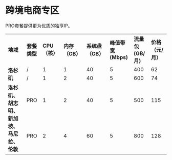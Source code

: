 # 跨境电商专区
PRO套餐提供更为优质的独享IP。
  <table>
  	<tr>
  		<td  rowspan = "1"> <b>地域<b> </td>
  		<td  rowspan = "1"> <b>套餐类型<b> </td>
      <td  rowspan = "1"> <b>CPU（核）<b> </td>
      <td  rowspan = "1"> <b>内存（GB）<b> </td>
      <td  rowspan = "1"> <b>系统盘（GB）<b> </td>
      <td  rowspan = "1"> <b>峰值带宽(Mbps)<b> </td>
      <td  rowspan = "1"> <b>流量包(GB/月)<b> </td>
      <td  rowspan = "1"> <b>价格（元/月）<b> </td>
  	</tr>
  	<tr>
  		<td  rowspan = "2"> <b>洛杉矶<b> </td>
  		<td> /</td>
  		<td> 1</td>
  		<td> 1</td>
  		<td> 40</td>
  		<td> 5</td>
  		<td> 400</td>
  		<td> 62</td>
  	</tr>
  	<tr>
  		<td> /</td>
  		<td> 1</td>
  		<td> 2</td>
  		<td> 40</td>
  		<td> 5</td>
  		<td> 600</td>
  		<td> 74</td>
  	</tr>
  	<tr>
  		<td  rowspan = "2"> <b>洛杉矶、胡志明、新加坡、马尼拉、伦敦<b> </td>
  		<td> PRO</td>
  		<td> 1</td>
  		<td> 2</td>
  		<td> 40</td>
  		<td> 5</td>
  		<td> 500</td>
  		<td> 115</td>
  	</tr>
  	<tr>
  		<td> PRO</td>
  		<td> 2</td>
  		<td> 4</td>
  		<td> 60</td>
  		<td> 5</td>
  		<td> 800</td>
  		<td> 128</td>
  	</tr>
  </table>
